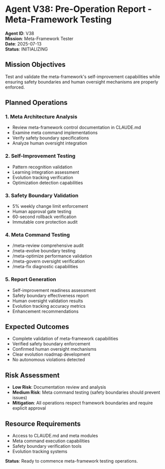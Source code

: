 # Agent V38: Pre-Operation Report - Meta-Framework Testing

**Agent ID**: V38  
**Mission**: Meta-Framework Tester  
**Date**: 2025-07-13  
**Status**: INITIALIZING  

## Mission Objectives
Test and validate the meta-framework's self-improvement capabilities while ensuring safety boundaries and human oversight mechanisms are properly enforced.

## Planned Operations

### 1. Meta Architecture Analysis
- Review meta-framework control documentation in CLAUDE.md
- Examine meta command implementations
- Verify safety boundary specifications
- Analyze human oversight integration

### 2. Self-Improvement Testing
- Pattern recognition validation
- Learning integration assessment
- Evolution tracking verification
- Optimization detection capabilities

### 3. Safety Boundary Validation
- 5% weekly change limit enforcement
- Human approval gate testing
- 60-second rollback verification
- Immutable core protection audit

### 4. Meta Command Testing
- /meta-review comprehensive audit
- /meta-evolve boundary testing
- /meta-optimize performance validation
- /meta-govern oversight verification
- /meta-fix diagnostic capabilities

### 5. Report Generation
- Self-improvement readiness assessment
- Safety boundary effectiveness report
- Human oversight validation results
- Evolution tracking accuracy metrics
- Enhancement recommendations

## Expected Outcomes
- Complete validation of meta-framework capabilities
- Verified safety boundary enforcement
- Confirmed human oversight mechanisms
- Clear evolution roadmap development
- No autonomous violations detected

## Risk Assessment
- **Low Risk**: Documentation review and analysis
- **Medium Risk**: Meta command testing (safety boundaries should prevent issues)
- **Mitigation**: All operations respect framework boundaries and require explicit approval

## Resource Requirements
- Access to CLAUDE.md and meta modules
- Meta command execution capabilities
- Safety boundary verification tools
- Evolution tracking systems

**Status**: Ready to commence meta-framework testing operations.